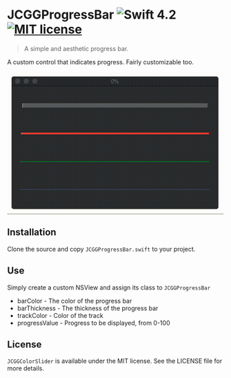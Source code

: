 # JCGGProgressBar ![Swift 4.2](https://img.shields.io/badge/swift-5-brightgreen.svg) [![MIT license](https://img.shields.io/badge/license-MIT-green.svg)](http://perso.crans.org/besson/LICENSE.html)
> A simple and aesthetic progress bar.

A custom control that indicates progress. Fairly customizable too.

<img src="img/progress.gif" align="center">


## Installation
Clone the source and copy `JCGGProgressBar.swift` to your project.

## Use
Simply create a custom NSView and assign its class to `JCGGProgressBar`

* barColor - The color of the progress bar
* barThickness - The thickness of the progress bar
* trackColor - Color of the track
* progressValue - Progress to be displayed, from 0-100

## License
`JCGGColorSlider` is available under the MIT license. See the LICENSE file for more details.